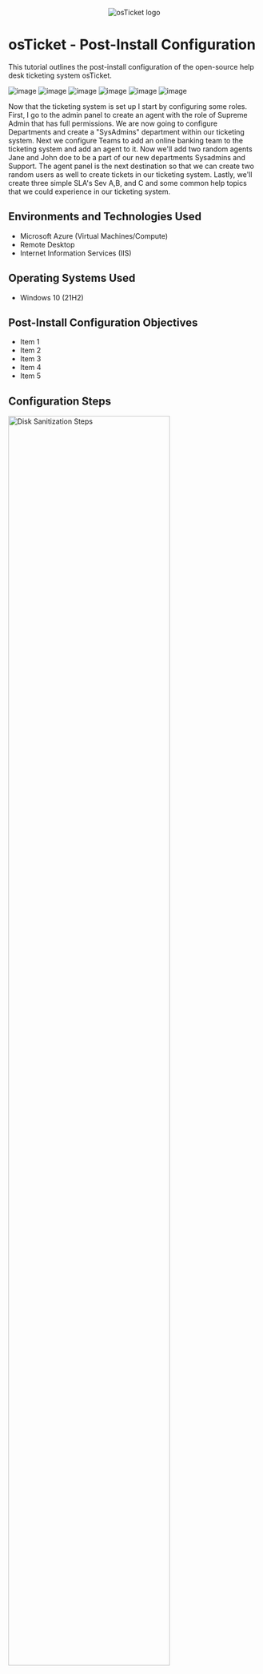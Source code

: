 <p align="center">
<img src="https://i.imgur.com/Clzj7Xs.png" alt="osTicket logo"/>
</p>

<h1>osTicket - Post-Install Configuration</h1>
This tutorial outlines the post-install configuration of the open-source help desk ticketing system osTicket.<br />

![image](https://github.com/user-attachments/assets/0124e7e0-dee9-494f-98d2-39c0505ea9a5)
![image](https://github.com/user-attachments/assets/0d5d3aca-750a-4fda-9fa1-23178b5328e6)
![image](https://github.com/user-attachments/assets/cc466484-ed2e-4289-8e18-8e8f585d7aeb)
![image](https://github.com/user-attachments/assets/dabffda6-35f5-441b-9c50-15100a4ef8f1)
![image](https://github.com/user-attachments/assets/1b72f88a-8d91-4348-87a3-44396ef03e07)
![image](https://github.com/user-attachments/assets/c320c9c1-ff94-4394-ae91-bc2b346b5a9c)

Now that the ticketing system is set up I start by configuring some roles. First,
I go to the admin panel to create an agent with the role of Supreme Admin that has full permissions.
We are now going to configure Departments and create a "SysAdmins" department within our ticketing system.
Next we configure Teams to add an online banking team to the ticketing system and add an agent to it.
Now we'll add two random agents Jane and John doe to be a part of our new departments Sysadmins and Support.
The agent panel is the next destination so that we can create two random users as well to create tickets in our ticketing system.
Lastly, we'll create three simple SLA's Sev A,B, and C and some common help topics that we could experience in our ticketing system.



<h2>Environments and Technologies Used</h2>

- Microsoft Azure (Virtual Machines/Compute)
- Remote Desktop
- Internet Information Services (IIS)

<h2>Operating Systems Used </h2>

- Windows 10</b> (21H2)

<h2>Post-Install Configuration Objectives</h2>

- Item 1
- Item 2
- Item 3
- Item 4
- Item 5

<h2>Configuration Steps</h2>

<p>
<img src="https://i.imgur.com/DJmEXEB.png" height="80%" width="80%" alt="Disk Sanitization Steps"/>
</p>
<p>
Lorem ipsum dolor sit amet, consectetur adipiscing elit, sed do eiusmod tempor incididunt ut labore et dolore magna aliqua. Ut enim ad minim veniam, quis nostrud exercitation ullamco laboris nisi ut aliquip ex ea commodo consequat. Duis aute irure dolor in reprehenderit in voluptate velit esse cillum dolore eu fugiat nulla pariatur.
</p>
<br />

<p>
<img src="https://i.imgur.com/DJmEXEB.png" height="80%" width="80%" alt="Disk Sanitization Steps"/>
</p>
<p>
Lorem ipsum dolor sit amet, consectetur adipiscing elit, sed do eiusmod tempor incididunt ut labore et dolore magna aliqua. Ut enim ad minim veniam, quis nostrud exercitation ullamco laboris nisi ut aliquip ex ea commodo consequat. Duis aute irure dolor in reprehenderit in voluptate velit esse cillum dolore eu fugiat nulla pariatur.
</p>
<br />

<p>
<img src="https://i.imgur.com/DJmEXEB.png" height="80%" width="80%" alt="Disk Sanitization Steps"/>
</p>
<p>
Lorem ipsum dolor sit amet, consectetur adipiscing elit, sed do eiusmod tempor incididunt ut labore et dolore magna aliqua. Ut enim ad minim veniam, quis nostrud exercitation ullamco laboris nisi ut aliquip ex ea commodo consequat. Duis aute irure dolor in reprehenderit in voluptate velit esse cillum dolore eu fugiat nulla pariatur.
</p>
<br />
